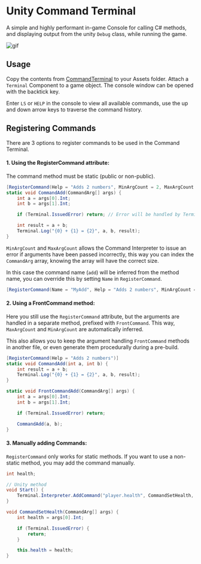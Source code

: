 Unity Command Terminal
======================

A simple and  highly performant in-game Console for calling C# methods, and displaying output from the unity `Debug` class, while running the game.

![gif](https://i.imgur.com/sCpr4FD.gif)

## Usage

Copy the contents from [CommandTerminal](./CommandTerminal) to your Assets folder. Attach a `Terminal` Component to a game object. The console window can be opened with the backtick key.

Enter `LS` or `HELP` in the console to view all available commands, use the up and down arrow keys to traverse the command history.

## Registering Commands

There are 3 options to register commands to be used in the Command Terminal.

#### 1. Using the RegisterCommand attribute:

The command method must be static (public or non-public).

```csharp
[RegisterCommand(Help = "Adds 2 numbers", MinArgCount = 2, MaxArgCount = 2)]
static void CommandAdd(CommandArg[] args) {
    int a = args[0].Int;
    int b = args[1].Int;

    if (Terminal.IssuedError) return; // Error will be handled by Terminal

    int result = a + b;
    Terminal.Log("{0} + {1} = {2}", a, b, result);
}
```
`MinArgCount` and `MaxArgCount` allows the Command Interpreter to issue an error if arguments have been passed incorrectly, this way you can index the `CommandArg` array, knowing the array will have the correct size.

In this case the command name (`add`) will be inferred from the method name, you can override this by setting `Name` in `RegisterCommand`.

```csharp
[RegisterCommand(Name = "MyAdd", Help = "Adds 2 numbers", MinArgCount = 2, MaxArgCount = 2)]
```

#### 2. Using a FrontCommand method:

Here you still use the `RegisterCommand` attribute, but the arguments are handled in a separate method, prefixed with `FrontCommand`. This way, `MaxArgCount` and `MinArgCount` are automatically inferred.

This also allows you to keep the argument handling `FrontCommand` methods in another file, or even generate them procedurally during a pre-build.

```csharp
[RegisterCommand(Help = "Adds 2 numbers")]
static void CommandAdd(int a, int b) {
    int result = a + b;
    Terminal.Log("{0} + {1} = {2}", a, b, result);
}

static void FrontCommandAdd(CommandArg[] args) {
    int a = args[0].Int;
    int b = args[1].Int;

    if (Terminal.IssuedError) return;

    CommandAdd(a, b);
}
```

#### 3. Manually adding Commands:

`RegisterCommand` only works for static methods. If you want to use a non-static method, you may add the command manually.

```csharp
int health;

// Unity method
void Start() {
    Terminal.Interpreter.AddCommand("player.health", CommandSetHealth, 1, 1, "Sets player health");
}

void CommandSetHealth(CommandArg[] args) {
    int health = args[0].Int;

    if (Terminal.IssuedError) {
        return;
    }

    this.health = health;
}
```

